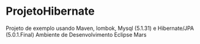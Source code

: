 # ProjetoHibernate

Projeto de exemplo usando Maven, lombok, Mysql (5.1.31) e Hibernate/JPA (5.0.1.Final)
Ambiente de Desenvolvimento Eclipse Mars

